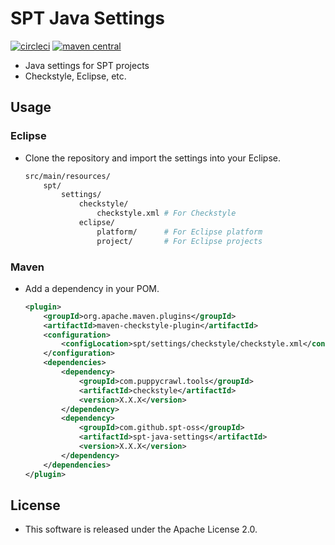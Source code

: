 # SPT Java Settings

[![circleci](https://img.shields.io/badge/circleci-spt--java--settings-brightgreen.svg)](https://circleci.com/gh/spt-oss/spt-java-settings)
[![maven central](https://img.shields.io/badge/maven_central-spt--java--settings-blue.svg)](https://mvnrepository.com/artifact/com.github.spt-oss/spt-java-settings)

* Java settings for SPT projects
* Checkstyle, Eclipse, etc.

## Usage

### Eclipse

* Clone the repository and import the settings into your Eclipse.

	```bash
	src/main/resources/
	    spt/
	        settings/
	            checkstyle/
	                checkstyle.xml # For Checkstyle
	            eclipse/
	                platform/      # For Eclipse platform
	                project/       # For Eclipse projects
	```

### Maven

* Add a dependency in your POM.

	```xml
	<plugin>
		<groupId>org.apache.maven.plugins</groupId>
		<artifactId>maven-checkstyle-plugin</artifactId>
		<configuration>
			<configLocation>spt/settings/checkstyle/checkstyle.xml</configLocation>
		</configuration>
		<dependencies>
			<dependency>
				<groupId>com.puppycrawl.tools</groupId>
				<artifactId>checkstyle</artifactId>
				<version>X.X.X</version>
			</dependency>
			<dependency>
				<groupId>com.github.spt-oss</groupId>
				<artifactId>spt-java-settings</artifactId>
				<version>X.X.X</version>
			</dependency>
		</dependencies>
	</plugin>
	```

## License

* This software is released under the Apache License 2.0.
